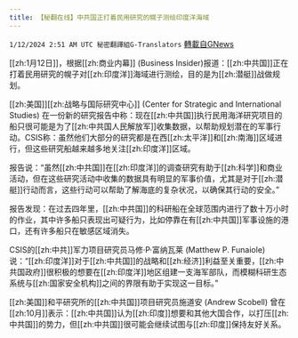 ```yaml
---
title: 【秘翻在线】中共国正打着民用研究的幌子测绘印度洋海域
---
```

`1/12/2024 2:51 AM UTC 秘密翻譯組G-Translators` [轉載自GNews](https://gnews.org/articles/2210673)

[[zh:1月12日]]，根据[[zh:商业内幕]] (Business Insider)报道：[[zh:中共国]]正在打着民用研究的幌子对[[zh:印度洋]]海域进行测绘，目的是为[[zh:潜艇]]战做规划。

[[zh:美国]][[zh:战略与国际研究中心]] (Center for Strategic and International Studies) 在一份新的研究报告中称：现在[[zh:中共国]]执行民用海洋研究项目的船只很可能是为了[[zh:中共国人民解放军]]收集数据，以帮助规划潜在的军事行动。CSIS称：虽然他们大部分的研究都是在西[[zh:太平洋]]和[[zh:南海]]区域进行，但这些研究船越来越多地关注[[zh:印度洋]]区域。

报告说：“虽然[[zh:中共国]]在[[zh:印度洋]]的调查研究有助于[[zh:科学]]和商业活动，但在这些研究活动中收集的数据具有明显的军事价值，尤其是对于[[zh:潜艇]]行动而言，这些行动可以帮助了解海底的复杂状况，以确保其行动的安全。”

报告发现：在过去四年里，[[zh:中共国]]的科研船在全球范围内进行了数十万小时的作业，其中许多船只表现出可疑行为，比如停靠在有[[zh:中共国]]军事设施的港口，还有许多船只在敏感区域消失。

CSIS的[[zh:中共]]军力项目研究员马修·P·富纳瓦莱 (Matthew P. Funaiole)说：“[[zh:印度洋]]对于[[zh:中共国]]的战略和[[zh:经济]]利益至关重要，[[zh:中共国政府]]很积极的想要在[[zh:印度洋]]地区组建一支海军部队，而模糊科研生态系统与[[zh:国家安全机构]]之间的界限有助于实现这一目标。”

[[zh:美国]]和平研究所的[[zh:中共国]]项目研究员施道安 (Andrew Scobell) 曾在[[zh:10月]]表示：[[zh:中共国]]认为[[zh:印度]]想要和其他大国合作，以打压[[zh:中共国]]的势力，但[[zh:中共国]]很可能会继续试图与[[zh:印度]]保持友好关系。
